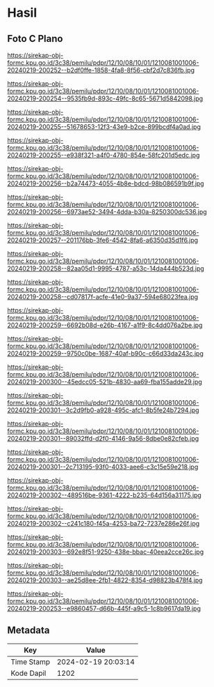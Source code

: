 # Hasil

## Foto C Plano

https://sirekap-obj-formc.kpu.go.id/3c38/pemilu/pdpr/12/10/08/10/01/1210081001006-20240219-200252--b2df0ffe-1858-4fa8-8f56-cbf2d7c836fb.jpg

https://sirekap-obj-formc.kpu.go.id/3c38/pemilu/pdpr/12/10/08/10/01/1210081001006-20240219-200254--9535fb9d-893c-49fc-8c65-5671d5842098.jpg

https://sirekap-obj-formc.kpu.go.id/3c38/pemilu/pdpr/12/10/08/10/01/1210081001006-20240219-200255--51678653-12f3-43e9-b2ce-899bcdf4a0ad.jpg

https://sirekap-obj-formc.kpu.go.id/3c38/pemilu/pdpr/12/10/08/10/01/1210081001006-20240219-200255--e938f321-a4f0-4780-854e-58fc201d5edc.jpg

https://sirekap-obj-formc.kpu.go.id/3c38/pemilu/pdpr/12/10/08/10/01/1210081001006-20240219-200256--b2a74473-4055-4b8e-bdcd-98b086591b9f.jpg

https://sirekap-obj-formc.kpu.go.id/3c38/pemilu/pdpr/12/10/08/10/01/1210081001006-20240219-200256--6973ae52-3494-4dda-b30a-8250300dc536.jpg

https://sirekap-obj-formc.kpu.go.id/3c38/pemilu/pdpr/12/10/08/10/01/1210081001006-20240219-200257--201176bb-3fe6-4542-8fa6-a6350d35d1f6.jpg

https://sirekap-obj-formc.kpu.go.id/3c38/pemilu/pdpr/12/10/08/10/01/1210081001006-20240219-200258--82aa05d1-9995-4787-a53c-14da444b523d.jpg

https://sirekap-obj-formc.kpu.go.id/3c38/pemilu/pdpr/12/10/08/10/01/1210081001006-20240219-200258--cd07817f-acfe-41e0-9a37-594e68023fea.jpg

https://sirekap-obj-formc.kpu.go.id/3c38/pemilu/pdpr/12/10/08/10/01/1210081001006-20240219-200259--6692b08d-e26b-4167-a1f9-8c4dd076a2be.jpg

https://sirekap-obj-formc.kpu.go.id/3c38/pemilu/pdpr/12/10/08/10/01/1210081001006-20240219-200259--9750c0be-1687-40af-b90c-c66d33da243c.jpg

https://sirekap-obj-formc.kpu.go.id/3c38/pemilu/pdpr/12/10/08/10/01/1210081001006-20240219-200300--45edcc05-521b-4830-aa69-fba155adde29.jpg

https://sirekap-obj-formc.kpu.go.id/3c38/pemilu/pdpr/12/10/08/10/01/1210081001006-20240219-200301--3c2d9fb0-a928-495c-afc1-8b5fe24b7294.jpg

https://sirekap-obj-formc.kpu.go.id/3c38/pemilu/pdpr/12/10/08/10/01/1210081001006-20240219-200301--89032ffd-d2f0-4146-9a56-8dbe0e82cfeb.jpg

https://sirekap-obj-formc.kpu.go.id/3c38/pemilu/pdpr/12/10/08/10/01/1210081001006-20240219-200301--2c713195-93f0-4033-aee6-c3c15e59e218.jpg

https://sirekap-obj-formc.kpu.go.id/3c38/pemilu/pdpr/12/10/08/10/01/1210081001006-20240219-200302--489516be-9361-4222-b235-64d156a31175.jpg

https://sirekap-obj-formc.kpu.go.id/3c38/pemilu/pdpr/12/10/08/10/01/1210081001006-20240219-200302--c241c180-f45a-4253-ba72-7237e286e26f.jpg

https://sirekap-obj-formc.kpu.go.id/3c38/pemilu/pdpr/12/10/08/10/01/1210081001006-20240219-200303--692e8f51-9250-438e-bbac-40eea2cce26c.jpg

https://sirekap-obj-formc.kpu.go.id/3c38/pemilu/pdpr/12/10/08/10/01/1210081001006-20240219-200303--ae25d8ee-2fb1-4822-8354-d98823b478f4.jpg

https://sirekap-obj-formc.kpu.go.id/3c38/pemilu/pdpr/12/10/08/10/01/1210081001006-20240219-200253--e9860457-d66b-445f-a9c5-1c8b9617da19.jpg


## Metadata

| Key        | Value               |
| ---------- | ------------------- |
| Time Stamp | 2024-02-19 20:03:14 |
| Kode Dapil | 1202                |



